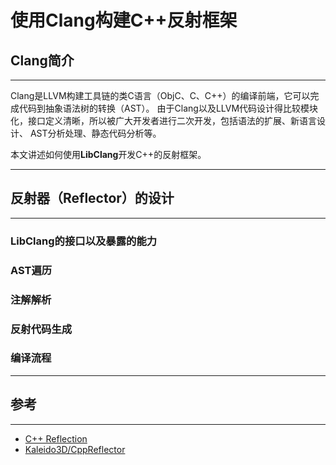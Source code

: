 # 使用Clang构建C++反射框架

## Clang简介

---

Clang是LLVM构建工具链的类C语言（ObjC、C、C++）的编译前端，它可以完成代码到抽象语法树的转换（AST）。
由于Clang以及LLVM代码设计得比较模块化，接口定义清晰，所以被广大开发者进行二次开发，包括语法的扩展、新语言设计、
AST分析处理、静态代码分析等。

本文讲述如何使用**LibClang**开发C++的反射框架。

---

## 反射器（Reflector）的设计

---

### LibClang的接口以及暴露的能力

### AST遍历

### 注解解析

### 反射代码生成

### 编译流程

---

## 参考

---

- [C++ Reflection](http://austinbrunkhorst.com/blog/category/reflection)
- [Kaleido3D/CppReflector](https://github.com/TsinStudio/kaleido3d/tree/master/Source/Tools/CppReflector)